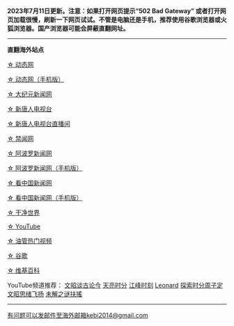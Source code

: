 **2023年7月11日更新。注意：如果打开网页提示“502 Bad Gateway” 或者打开网页加载很慢，刷新一下网页试试。不管是电脑还是手机，推荐使用谷歌浏览器或火狐浏览器。国产浏览器可能会屏蔽直翻网址。**

***

**直翻海外站点**

[☆ 动态网](https://free12.freeku6.xyz/20)

[☆ 动态网（手机版）](https://free12.freeku6.xyz/21)

[☆ 大纪元新闻网](https://free12.freeku6.xyz/90)

[☆ 新唐人电视台](https://free12.freeku6.xyz/4)

[☆ 新唐人电视台直播间](https://free12.freeku6.xyz/44)

[☆ 禁闻网](https://free12.freeku6.xyz/3)

[☆ 阿波罗新闻网](https://free12.freeku6.xyz/7)

[☆ 阿波罗新闻网（手机版）](https://free12.freeku6.xyz/53)

[☆ 看中国新闻网](https://free12.freeku6.xyz/26)

[☆ 看中国新闻网（手机版）](https://free12.freeku6.xyz/54)

[☆ 干净世界](https://free12.freeku6.xyz/1)

[☆ YouTube](https://free12.freeku6.xyz/45)

[☆ 油管热门视频](https://free12.freeku6.xyz/55)

[☆ 谷歌](https://free12.freeku6.xyz/62)

[☆ 维基百科](https://free12.freeku6.xyz/63)

YouTube频道推荐： [文昭谈古论今](https://free12.freeku6.xyz/46) [天亮时分](https://free12.freeku6.xyz/47) [江峰时刻](https://free12.freeku6.xyz/48) [Leonard](https://free12.freeku6.xyz/49) [探索时分周子定](https://free12.freeku6.xyz/50) [文昭思绪飞扬](https://free12.freeku6.xyz/51) [未解之谜扶搖](https://free12.freeku6.xyz/52)

***


有问题可以发邮件至海外邮箱kebi2014@gmail.com